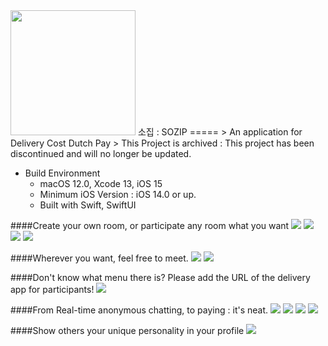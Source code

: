 <img src="appstore.png" width=200>
소집 : SOZIP
=====
> An application for Delivery Cost Dutch Pay
> This Project is archived : This project has been discontinued and will no longer be updated.

* Build Environment
  + macOS 12.0, Xcode 13, iOS 15
  + Minimum iOS Version : iOS 14.0 or up.
  + Built with Swift, SwiftUI

####Create your own room, or participate any room what you want
<img src="0.jpeg">
<img src="1.jpeg">
<img src="2.jpeg">
<img src="10.jpeg">

####Wherever you want, feel free to meet.
<img src="3.jpeg">
<img src="06.jpeg">

####Don't know what menu there is? Please add the URL of the delivery app for participants!
<img src="7.jpeg">

####From Real-time anonymous chatting, to paying : it's neat.
<img src="13.jpeg">
<img src="5.jpeg">
<img src="8.jpeg">
<img src="9.jpeg">

####Show others your unique personality in your profile
<img src="12.jpeg">